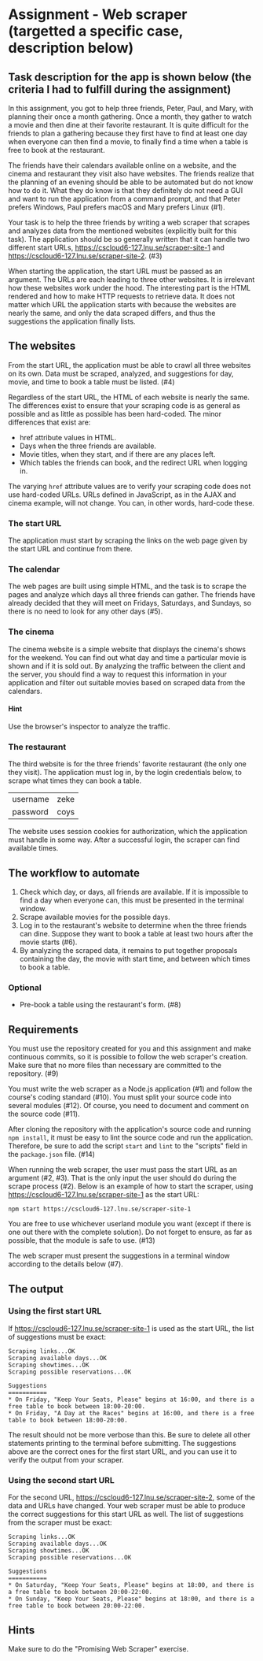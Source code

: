 # Assignment - Web scraper (targetted a specific case, description below)
## Task description for the app is shown below (the criteria I had to fulfill during the assignment)

In this assignment, you got to help three friends, Peter, Paul, and Mary, with planning their once a month gathering. Once a month, they gather to watch a movie and then dine at their favorite restaurant. It is quite difficult for the friends to plan a gathering because they first have to find at least one day when everyone can then find a movie, to finally find a time when a table is free to book at the restaurant.

The friends have their calendars available online on a website, and the cinema and restaurant they visit also have websites. The friends realize that the planning of an evening should be able to be automated but do not know how to do it. What they do know is that they definitely do not need a GUI and want to run the application from a command prompt, and that Peter prefers Windows, Paul prefers macOS and Mary prefers Linux (#1).

Your task is to help the three friends by writing a web scraper that scrapes and analyzes data from the mentioned websites (explicitly built for this task). The application should be so generally written that it can handle two different start URLs, https://cscloud6-127.lnu.se/scraper-site-1 and https://cscloud6-127.lnu.se/scraper-site-2. (#3)

When starting the application, the start URL must be passed as an argument. The URLs are each leading to three other websites. It is irrelevant how these websites work under the hood. The interesting part is the HTML rendered and how to make HTTP requests to retrieve data. It does not matter which URL the application starts with because the websites are nearly the same, and only the data scraped differs, and thus the suggestions the application finally lists.

## The websites

From the start URL, the application must be able to crawl all three websites on its own. Data must be scraped, analyzed, and suggestions for day, movie, and time to book a table must be listed. (#4)

Regardless of the start URL, the HTML of each website is nearly the same. The differences exist to ensure that your scraping code is as general as possible and as little as possible has been hard-coded. The minor differences that exist are:

- href attribute values in HTML.
- Days when the three friends are available.
- Movie titles, when they start, and if there are any places left.
- Which tables the friends can book, and the redirect URL when logging in.

The varying `href` attribute values are to verify your scraping code does not use hard-coded URLs. URLs defined in JavaScript, as in the AJAX and cinema example, will not change. You can, in other words, hard-code these.

### The start URL

The application must start by scraping the links on the web page given by the start URL and continue from there.

### The calendar

The web pages are built using simple HTML, and the task is to scrape the pages and analyze which days all three friends can gather. The friends have already decided that they will meet on Fridays, Saturdays, and Sundays, so there is no need to look for any other days (#5).

### The cinema

The cinema website is a simple website that displays the cinema's shows for the weekend. You can find out what day and time a particular movie is shown and if it is sold out. By analyzing the traffic between the client and the server, you should find a way to request this information in your application and filter out suitable movies based on scraped data from the calendars.

#### Hint

Use the browser's inspector to analyze the traffic.

### The restaurant

The third website is for the three friends' favorite restaurant (the only one they visit). The application must log in, by the login credentials below, to scrape what times they can book a table.

<table>
  <tr>
    <td>username</td>
    <td>zeke</td>
  </tr>
  <tr>
    <td>password</td>
    <td>coys</td>
  </tr>
</table>

The website uses session cookies for authorization, which the application must handle in some way. After a successful login, the scraper can find available times.

## The workflow to automate

1. Check which day, or days, all friends are available. If it is impossible to find a day when everyone can, this must be presented in the terminal window.
2. Scrape available movies for the possible days.
3. Log in to the restaurant's website to determine when the three friends can dine. Suppose they want to book a table at least two hours after the movie starts (#6).
4. By analyzing the scraped data, it remains to put together proposals containing the day, the movie with start time, and between which times to book a table.

### Optional

- Pre-book a table using the restaurant's form. (#8)

## Requirements

You must use the repository created for you and this assignment and make continuous commits, so it is possible to follow the web scraper's creation. Make sure that no more files than necessary are committed to the repository. (#9)

You must write the web scraper as a Node.js application (#1) and follow the course's coding standard (#10). You must split your source code into several modules (#12). Of course, you need to document and comment on the source code (#11).

After cloning the repository with the application's source code and running `npm install`, it must be easy to lint the source code and run the application. Therefore, be sure to add the script `start` and `lint` to the "scripts" field in the `package.json` file. (#14)

When running the web scraper, the user must pass the start URL as an argument (#2, #3). That is the only input the user should do during the scrape process (#2). Below is an example of how to start the scraper, using https://cscloud6-127.lnu.se/scraper-site-1 as the start URL:

```shell
npm start https://cscloud6-127.lnu.se/scraper-site-1
```

You are free to use whichever userland module you want (except if there is one out there with the complete solution). Do not forget to ensure, as far as possible, that the module is safe to use. (#13)

The web scraper must present the suggestions in a terminal window according to the details below (#7).

## The output

### Using the first start URL

If https://cscloud6-127.lnu.se/scraper-site-1 is used as the start URL, the list of suggestions must be exact:

```shell
Scraping links...OK
Scraping available days...OK
Scraping showtimes...OK
Scraping possible reservations...OK

Suggestions
===========
* On Friday, "Keep Your Seats, Please" begins at 16:00, and there is a free table to book between 18:00-20:00.
* On Friday, "A Day at the Races" begins at 16:00, and there is a free table to book between 18:00-20:00.
```

The result should not be more verbose than this. Be sure to delete all other statements printing to the terminal before submitting. The suggestions above are the correct ones for the first start URL, and you can use it to verify the output from your scraper.

### Using the second start URL

For the second URL, https://cscloud6-127.lnu.se/scraper-site-2, some of the data and URLs have changed. Your web scraper must be able to produce the correct suggestions for this start URL as well. The list of suggestions from the scraper must be exact:

```shell
Scraping links...OK
Scraping available days...OK
Scraping showtimes...OK
Scraping possible reservations...OK

Suggestions
===========
* On Saturday, "Keep Your Seats, Please" begins at 18:00, and there is a free table to book between 20:00-22:00.
* On Sunday, "Keep Your Seats, Please" begins at 18:00, and there is a free table to book between 20:00-22:00.
```

## Hints

Make sure to do the "Promising Web Scraper" exercise.
